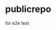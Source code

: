 # publicrepo
for e2e test









































































































































































































































































































































































































































































































































































































































































































































































































































































































































































































































































































































































































































































































































































































































































































































































































































































































































































































































































































































































































































































































































































































































































































































































































































































































































































































































































































































































































































































































































































































































































































































































































































































































































































































































































































































































































































































































